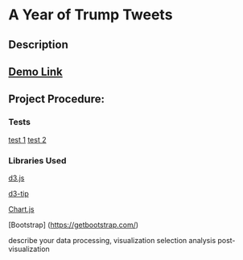 # A Year of Trump Tweets
## Description
## [Demo Link](https://sandywij.github.io/trump-tweets/)
## Project Procedure: 

### Tests
[test 1](http://bl.ocks.org/sandywij/4c35caf41e54a1a888de2dca6a109b28)
[test 2](http://bl.ocks.org/sandywij/a7fcdcd1c25bb0cdaa7987acd1b5708f)


### Libraries Used
[d3.js](https://d3js.org/)

[d3-tip](http://labratrevenge.com/d3-tip/)

[Chart.js](http://www.chartjs.org/)

[Bootstrap] (https://getbootstrap.com/)

describe your data processing, 
visualization selection
analysis post-visualization
